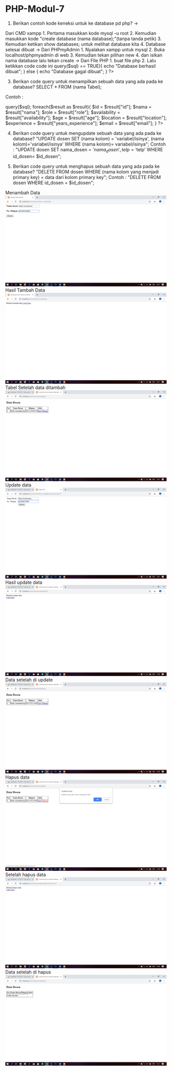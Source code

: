 # PHP-Modul-7

1. Berikan contoh kode keneksi untuk ke database pd php?
  -> 
  
  <?php
$host = "localhost";
$db = "db_universitas";
$uname = "root";
$pass = "";
$connect = mysqli_connect($host, $uname, $pass, $db);

  
2. Bagaimana cara anda membuat database pada phpMySQl!
  -> Dari CMD xampp
    1. Pertama masukkan kode mysql -u root
    2. Kemudian masukkan kode "create database (nama database);"(tanpa tanda petik)
    3. Kemudian ketikan show databases; untuk melihat database kita
    4. Database selesai dibuat
  -> Dari PHPmyAdmin
  1. Nyalakan xampp untuk mysql
  2. Buka localhost/phpmyadmin di web
  3. Kemudian tekan pilihan new
  4. dan isikan nama database lalu tekan create
  -> Dari FIle PHP
  1. buat file php
  2. Lalu ketikkan code code ini
  
  
    <?php
    
    $sql = "CREATE DATABASE (nama database)";
    
    if($koneksi->query($sql) == TRUE){
        echo "Database berhasil dibuat";
    } else {
        echo "Database gagal dibuat";
    }
?>
  
  
  
3. Berikan code query untuk menampilkan sebuah data yang ada pada ke database?
SELECT * FROM (nama Tabel);

Contoh :
<?php
   
    $sql = "SELECT * FROM user";
    $result = $koneksi->query($sql);
    
    foreach($result as $result){
    $id = $result["id"];
    $nama = $result["nama"];
    $role = $result["role"];
    $availability = $result["availability"];
    $age = $result["age"];
    $location = $result["location"];
    $experience = $result["years_experience"];
    $email = $result["email"];

        }
?>

4. Berikan code query untuk mengupdate sebuah data yang ada pada ke database?
"UPDATE dosen SET (nama kolom) = 'variabel/isinya', (nama kolom)='variabel/isinya' WHERE (nama kolom)= variabel/isinya";
Contoh :
"UPDATE dosen SET nama_dosen = '$nama_dosen', telp='$telp' WHERE id_dosen= $id_dosen";

5. Berikan code query untuk menghapus sebuah data yang ada pada ke database?
"DELETE FROM dosen WHERE (nama kolom yang menjadi primary key) = data dari kolom primary key";
Contoh :
"DELETE FROM dosen WHERE id_dosen = $id_dosen";

Menambah Data
![alt text](https://github.com/RaflyAmartharizqi/PHP-Modul-7/blob/master/dosen/Tambah%20Data.png)
Hasil Tambah Data
![alt text](https://github.com/RaflyAmartharizqi/PHP-Modul-7/blob/master/dosen/Hasil%20Tambah%20Data.png)
Tabel Setelah data ditambah
![alt text](https://github.com/RaflyAmartharizqi/PHP-Modul-7/blob/master/dosen/Lihat%20data%20setelah%20ditambah.png)
Update data
![alt text](https://github.com/RaflyAmartharizqi/PHP-Modul-7/blob/master/dosen/Update%20data.png)
Hasil update data
![alt text](https://github.com/RaflyAmartharizqi/PHP-Modul-7/blob/master/dosen/Hasil%20update%20data.png)
Data setelah di update
![alt text](https://github.com/RaflyAmartharizqi/PHP-Modul-7/blob/master/dosen/Data%20setelah%20di%20update.png)
Hapus data
![alt text](https://github.com/RaflyAmartharizqi/PHP-Modul-7/blob/master/dosen/Hapus%20Data.png)
Setelah hapus data
![alt text](https://github.com/RaflyAmartharizqi/PHP-Modul-7/blob/master/dosen/Setelah%20Hapus%20Data.png)
Data setelah di hapus
![alt text](https://github.com/RaflyAmartharizqi/PHP-Modul-7/blob/master/dosen/Data%20setelah%20dihapus.png)
